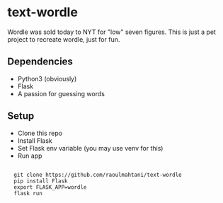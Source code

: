 # text-wordle
Wordle was sold today to NYT for "low" seven figures.
This is just a pet project to recreate wordle, just for fun.

## Dependencies
 - Python3 (obviously)
 - Flask
 - A passion for guessing words

## Setup
 - Clone this repo
 - Install Flask
 - Set Flask env variable (you may use venv for this)
 - Run app

```console

  git clone https://github.com/raoulmahtani/text-wordle
  pip install Flask
  export FLASK_APP=wordle
  flask run
```
